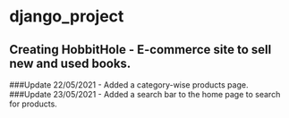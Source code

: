 # django_project
## Creating HobbitHole - E-commerce site to sell new and used books.
###Update 22/05/2021 - Added a category-wise products page.
###Update 23/05/2021 - Added a search bar to the home page to search for products.
